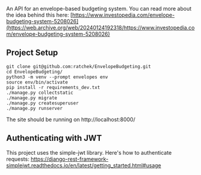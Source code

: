 An API for an envelope-based budgeting system. You can read more about the idea behind this here: [https://www.investopedia.com/envelope-budgeting-system-5208026](https://web.archive.org/web/20240124192318/https://www.investopedia.com/envelope-budgeting-system-5208026)


## Project Setup
```
git clone git@github.com:ratchek/EnvelopeBudgeting.git
cd EnvelopeBudgeting/
python3 -m venv --prompt envelopes env
source env/bin/activate
pip install -r requirements_dev.txt
./manage.py collectstatic
./manage.py migrate
./manage.py createsuperuser
./manage.py runserver
```
The site should be running on http://localhost:8000/


## Authenticating with JWT
This project uses the simple-jwt library. Here's how to authenticate requests:
https://django-rest-framework-simplejwt.readthedocs.io/en/latest/getting_started.html#usage

